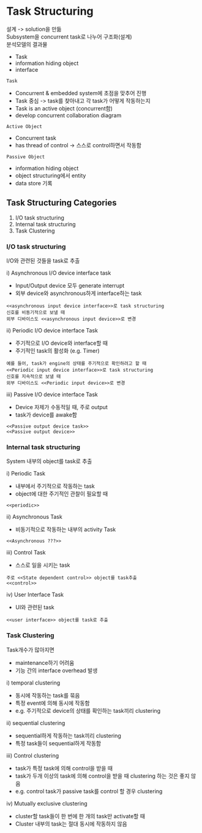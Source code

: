 # Task Structuring

설계 -> solution을 만듦  
Subsystem을 concurrent task로 나누어 구조화(설계)  
분석모델의 결과물
- Task
- information hiding object
- interface

`Task`
- Concurrent & embedded system에 초점을 맞추어 진행 
- Task 중심 -> task를 찾아내고 각 task가 어떻게 작동하는지
- Task is an active object (concurrent함)
- develop concurrent collaboration diagram

`Active Object`
- Concurrent task
- has thread of control -> 스스로 control하면서 작동함

`Passive Object`
- information hiding object
- object structuring에서 entity
- data store 기록


## Task Structuring Categories

1. I/O task structuring 
2. Internal task structuring
3. Task Clustering

### I/O task structuring  
I/O와 관련된 것들을 task로 추출  

i) Asynchronous I/O device interface task
- Input/Output device 모두 generate interrupt
- 외부 device와 asynchronous하게 interface하는 task
```
<<asynchronous input device interface>>로 task structuring
신호를 비동기적으로 보낼 때
외부 디바이스도 <<asynchronous input device>>로 변경
```

ii) Periodic I/O device interface Task
- 주기적으로 I/O device와 interface할 때 
- 주기적인 task의 활성화 (e.g. Timer)
```
예를 들어, task가 engine의 상태를 주기적으로 확인하려고 할 때
<<Periodic input device interface>>로 task structuring
신호를 지속적으로 보낼 때
외부 디바이스도 <<Periodic input device>>로 변경
```

iii) Passive I/O device interface Task
- Device 자제가 수동적일 때, 주로 output
- task가 device를 awake함
```
<<Passive output device task>>
<<Passive output device>>
```

### Internal task structuring  
System 내부의 object를 task로 추출  

i) Periodic Task
- 내부에서 주기적으로 작동하는 task
- object에 대한 주기적인 관찰이 필요할 때
```
<<periodic>>
```

ii) Asynchronous Task
- 비동기적으로 작동하는 내부의 activity Task
```
<<Asynchronous ???>>
```

iii) Control Task
- 스스로 일을 시키는 task
```
주로 <<State dependent control>> object를 task추출
<<control>>
```

iv) User Interface Task
- UI와 관련된 task
```
<<user interface>> object를 task로 추출
```  

### Task Clustering  

Task개수가 많아지면
- maintenance하기 어려움
- 기능 간의 interface overhead 발생

i) temporal clustering
- 동시에 작동하는 task를 묶음
- 특정 event에 의해 동시에 작동함
- e.g. 주기적으로 device의 상태를 확인하는 task끼리 clustering

ii) sequential clustering
- sequential하게 작동하는 task끼리 clustering
- 특정 task들이 sequential하게 작동함

iii) Control clustering
- task가 특정 task에 의해 control을 받을 때
- task가 두개 이상의 task에 의해 control을 받을 때 clustering 하는 것은 좋지 않음
- e.g. control task가 passive task를 control 할 경우 clustering

iv) Mutually exclusive clustering
- cluster할 task들이 한 번에 한 개의 task만 activate할 때
- Cluster 내부의 task는 절대 동시에 작동하지 않음
